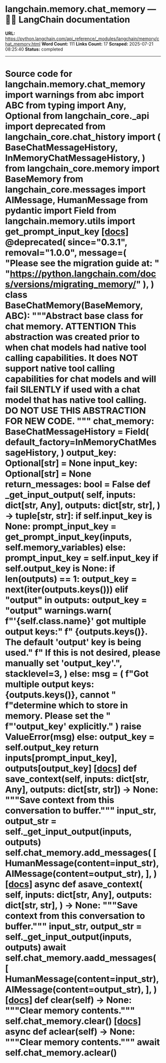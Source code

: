 # langchain.memory.chat_memory — 🦜🔗 LangChain  documentation

**URL:** https://python.langchain.com/api_reference/_modules/langchain/memory/chat_memory.html
**Word Count:** 111
**Links Count:** 17
**Scraped:** 2025-07-21 08:25:40
**Status:** completed

---

# Source code for langchain.memory.chat\_memory               import warnings     from abc import ABC     from typing import Any, Optional          from langchain_core._api import deprecated     from langchain_core.chat_history import (         BaseChatMessageHistory,         InMemoryChatMessageHistory,     )     from langchain_core.memory import BaseMemory     from langchain_core.messages import AIMessage, HumanMessage     from pydantic import Field          from langchain.memory.utils import get_prompt_input_key                              [[docs]](https://python.langchain.com/api_reference/langchain/memory/langchain.memory.chat_memory.BaseChatMemory.html#langchain.memory.buffer.BaseChatMemory)     @deprecated(         since="0.3.1",         removal="1.0.0",         message=(             "Please see the migration guide at: "             "https://python.langchain.com/docs/versions/migrating_memory/"         ),     )     class BaseChatMemory(BaseMemory, ABC):         """Abstract base class for chat memory.              **ATTENTION** This abstraction was created prior to when chat models had             native tool calling capabilities.             It does **NOT** support native tool calling capabilities for chat models and             will fail SILENTLY if used with a chat model that has native tool calling.              DO NOT USE THIS ABSTRACTION FOR NEW CODE.         """              chat_memory: BaseChatMessageHistory = Field(             default_factory=InMemoryChatMessageHistory,         )         output_key: Optional[str] = None         input_key: Optional[str] = None         return_messages: bool = False              def _get_input_output(             self,             inputs: dict[str, Any],             outputs: dict[str, str],         ) -> tuple[str, str]:             if self.input_key is None:                 prompt_input_key = get_prompt_input_key(inputs, self.memory_variables)             else:                 prompt_input_key = self.input_key             if self.output_key is None:                 if len(outputs) == 1:                     output_key = next(iter(outputs.keys()))                 elif "output" in outputs:                     output_key = "output"                     warnings.warn(                         f"'{self.__class__.__name__}' got multiple output keys:"                         f" {outputs.keys()}. The default 'output' key is being used."                         f" If this is not desired, please manually set 'output_key'.",                         stacklevel=3,                     )                 else:                     msg = (                         f"Got multiple output keys: {outputs.keys()}, cannot "                         f"determine which to store in memory. Please set the "                         f"'output_key' explicitly."                     )                     raise ValueError(msg)             else:                 output_key = self.output_key             return inputs[prompt_input_key], outputs[output_key]                         [[docs]](https://python.langchain.com/api_reference/langchain/memory/langchain.memory.chat_memory.BaseChatMemory.html#langchain.memory.buffer.BaseChatMemory.save_context)         def save_context(self, inputs: dict[str, Any], outputs: dict[str, str]) -> None:             """Save context from this conversation to buffer."""             input_str, output_str = self._get_input_output(inputs, outputs)             self.chat_memory.add_messages(                 [                     HumanMessage(content=input_str),                     AIMessage(content=output_str),                 ],             )                                        [[docs]](https://python.langchain.com/api_reference/langchain/memory/langchain.memory.chat_memory.BaseChatMemory.html#langchain.memory.buffer.BaseChatMemory.asave_context)         async def asave_context(             self,             inputs: dict[str, Any],             outputs: dict[str, str],         ) -> None:             """Save context from this conversation to buffer."""             input_str, output_str = self._get_input_output(inputs, outputs)             await self.chat_memory.aadd_messages(                 [                     HumanMessage(content=input_str),                     AIMessage(content=output_str),                 ],             )                                        [[docs]](https://python.langchain.com/api_reference/langchain/memory/langchain.memory.chat_memory.BaseChatMemory.html#langchain.memory.buffer.BaseChatMemory.clear)         def clear(self) -> None:             """Clear memory contents."""             self.chat_memory.clear()                                        [[docs]](https://python.langchain.com/api_reference/langchain/memory/langchain.memory.chat_memory.BaseChatMemory.html#langchain.memory.buffer.BaseChatMemory.aclear)         async def aclear(self) -> None:             """Clear memory contents."""             await self.chat_memory.aclear()